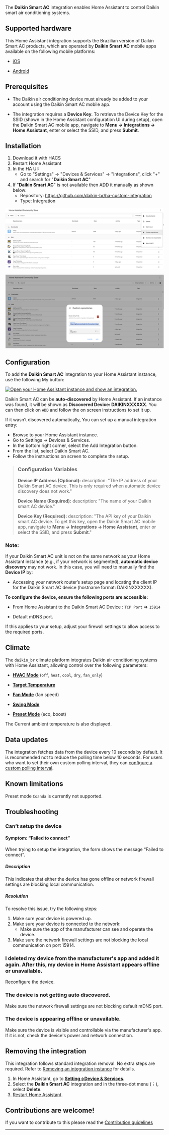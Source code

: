 The **Daikin Smart AC** integration enables Home Assistant to control Daikin smart air conditioning systems.

## Supported hardware

This Home Assistant integration supports the Brazilian version of Daikin Smart AC products, which are operated by **Daikin Smart AC** mobile apps available on the following mobile platforms:

- [iOS](https://apps.apple.com/br/app/daikin-smart-ac/id1557849398)

- [Android](https://play.google.com/store/apps/details?id=in.co.iotalabs.dmb.smartac)

## Prerequisites

- The Daikin air conditioning device must already be added to your account using the Daikin Smart AC mobile app.

- The integration requires a **Device Key**. To retrieve the Device Key for the SSID (shown in the Home Assistant configuration UI during setup), open the Daikin Smart AC mobile app, navigate to **Menu -> Integrations -> Home Assistant**, enter or select the SSID, and press **Submit**.

## Installation

1. Download it with HACS
2. Restart Home Assistant
3. In the HA UI:
   - Go to "Settings" -> "Devices & Services" -> "Integrations", click "+" and search for "**Daikin Smart AC**"
4. If "**Daikin Smart AC**" is not available then ADD it manually as shown below:
   - Repository: https://github.com/daikin-br/ha-custom-integration
   - Type: Integration

![Add Repository](images/ha-custom-repo-setup-1.png "Add Repository")

![Add Repository](images/ha-custom-repo-setup-2.png "Add Repository")

## Configuration

To add the **Daikin Smart AC** integration to your Home Assistant instance, use the following My button:

[![Open your Home Assistant instance and show an integration.](https://my.home-assistant.io/badges/integration.svg)](https://my.home-assistant.io/redirect/integration/?domain=daikin_br)

Daikin Smart AC can be **auto-discovered** by Home Assistant. If an instance was found, it will be shown as **Discovered Device: DAIKINXXXXXX**. You can then click on `ADD` and follow the on screen instructions to set it up.

If it wasn’t discovered automatically, You can set up a manual integration entry:

- Browse to your Home Assistant instance.
- Go to Settings -> Devices & Services.
- In the bottom right corner, select the Add Integration button.
- From the list, select Daikin Smart AC.
- Follow the instructions on screen to complete the setup.

> ### Configuration Variables
>
> **Device IP Address (Optional):**
> description: "The IP address of your Daikin Smart AC device. This is only required when automatic device discovery does not work."
>
> **Device Name (Required):**
> description: "The name of your Daikin smart AC device."
>
> **Device Key (Required):**
> description: "The API key of your Daikin smart AC device. To get this key, open the Daikin Smart AC mobile app, navigate to **Menu -> Integrations -> Home Assistant**, enter or select the SSID, and press **Submit**."

### Note:

If your Daikin Smart AC unit is not on the same network as your Home Assistant instance (e.g., if your network is segmented), **automatic device discovery** may not work. In this case, you will need to manually find the **Device IP** by:

- Accessing your network router’s setup page and locating the client IP for the Daikin Smart AC device (hostname format: DAIKINXXXXXX).

**To configure the device, ensure the following ports are accessible:**

- From Home Assistant to the Daikin Smart AC Device : `TCP Port` => `15914`

- Default mDNS port.

If this applies to your setup, adjust your firewall settings to allow access to the required ports.

## Climate

The `daikin_br` climate platform integrates Daikin air conditioning systems with Home Assistant, allowing control over the following parameters:

- [**HVAC Mode**](https://www.home-assistant.io/integrations/climate/#action-climateset_hvac_mode) (`off`, `heat`, `cool`, `dry`, `fan_only`)

- [**Target Temperature**](https://www.home-assistant.io/integrations/climate#action-climateset_temperature)

- [**Fan Mode**](https://www.home-assistant.io/integrations/climate#action-climateset_fan_mode) (fan speed)

- [**Swing Mode**](https://www.home-assistant.io/integrations/climate#action-climateset_swing_mode)

- [**Preset Mode**](https://www.home-assistant.io/integrations/climate#action-climateset_preset_mode) (eco, boost)

The Current ambient temperature is also displayed.

## Data updates

The integration fetches data from the device every 10 seconds by default.
It is recommended not to reduce the polling time below 10 seconds. For users who want to set their own custom polling interval, they can [configure a custom polling interval](https://www.home-assistant.io/common-tasks/general/#defining-a-custom-polling-interval).

## Known limitations

Preset mode `Coanda` is currently not supported.

## Troubleshooting

### Can’t setup the device

#### Symptom: “Failed to connect”

When trying to setup the integration, the form shows the message “Failed to connect”.

##### Description

This indicates that either the device has gone offline or network firewall settings are blocking local communication.

##### Resolution

To resolve this issue, try the following steps:

1. Make sure your device is powered up.
2. Make sure your device is connected to the network:
   - Make sure the app of the manufacturer can see and operate the device.
3. Make sure the network firewall settings are not blocking the local communication on port 15914.

### I deleted my device from the manufacturer's app and added it again. After this, my device in Home Assistant appears offline or unavailable.

Reconfigure the device.

### The device is not getting auto discovered.

Make sure the network firewall settings are not blocking default mDNS port.

### The device is appearing offline or unavailable.

Make sure the device is visible and controllable via the manufacturer's app.
If it is not, check the device's power and network connection.

## Removing the integration

This integration follows standard integration removal. No extra steps are required. Refer to [Removing an integration instance](https://www.home-assistant.io/common-tasks/general/#removing-an-integration-instance) for details.

1. In Home Assistant, go to [**Setting->Device & Services**](https://my.home-assistant.io/redirect/integrations/).
2. Select the **Daikin Smart AC** integration and in the three-dot menu (⋮), select **Delete**.
3. [Restart Home Assistant](https://www.home-assistant.io/docs/configuration/#reloading-the-configuration-to-apply-changes).

## Contributions are welcome!

If you want to contribute to this please read the [Contribution guidelines](CONTRIBUTING.md)

---

